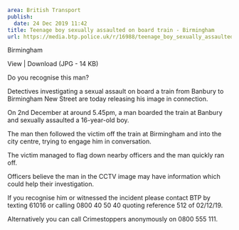 ```yaml
area: British Transport
publish:
  date: 24 Dec 2019 11:42
title: Teenage boy sexually assaulted on board train - Birmingham
url: https://media.btp.police.uk/r/16988/teenage_boy_sexually_assaulted_on_board_train_-_b
```

Birmingham

View | Download (JPG - 14 KB)

Do you recognise this man?

Detectives investigating a sexual assault on board a train from Banbury to Birmingham New Street are today releasing his image in connection.

On 2nd December at around 5.45pm, a man boarded the train at Banbury and sexually assaulted a 16-year-old boy.

The man then followed the victim off the train at Birmingham and into the city centre, trying to engage him in conversation.

The victim managed to flag down nearby officers and the man quickly ran off.

Officers believe the man in the CCTV image may have information which could help their investigation.

If you recognise him or witnessed the incident please contact BTP by texting 61016 or calling 0800 40 50 40 quoting reference 512 of 02/12/19.

Alternatively you can call Crimestoppers anonymously on 0800 555 111.
